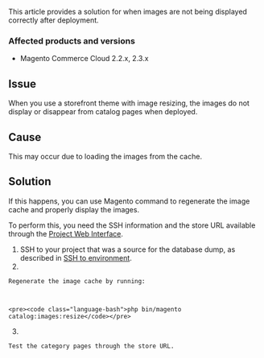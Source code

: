 This article provides a solution for when images are not being displayed correctly after deployment.

### Affected products and versions

*   Magento Commerce Cloud 2.2.x, 2.3.x

<h2 id="lost-images-on-deployment-images-">Issue</h2>

When you use a storefront theme with image resizing, the images do not display or disappear from catalog pages when deployed.

## Cause

This may occur due to loading the images from the cache.&nbsp;

## Solution

If this happens, you can use Magento command to regenerate the image cache and properly display the images.

To perform this, you need the SSH information and the store URL available through the <a href="https://devdocs.magento.com/cloud/project/projects.html" target="_self">Project Web Interface</a>.

1.   SSH to your project that was a source for the database dump, as described in <a class="external-link" href="https://devdocs.magento.com/guides/v2.3/cloud/env/environments-ssh.html#ssh" rel="nofollow">SSH to environment</a>.
2.   
    
    Regenerate the image cache by running:
    
    
    
    <pre><code class="language-bash">php bin/magento catalog:images:resize</code></pre>
    
    
3.   
    
    Test the category pages through the store URL.
    
    